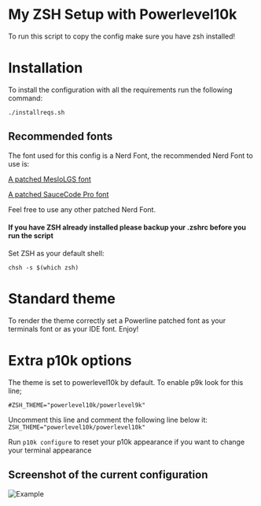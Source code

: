 # My ZSH Setup with Powerlevel10k

To run this script to copy the config make sure you have zsh installed!

# Installation

To install the configuration with all the requirements run the following command: 

`./installreqs.sh`

## Recommended fonts
The font used for this config is a Nerd Font, the recommended Nerd Font to use is: 

[A patched MesloLGS font](https://github.com/romkatv/powerlevel10k-media/raw/master/MesloLGS%20NF%20Regular.ttf)

[A patched SauceCode Pro font](https://github.com/ryanoasis/nerd-fonts/raw/master/patched-fonts/SourceCodePro/Regular/complete/Sauce%20Code%20Pro%20Nerd%20Font%20Complete.ttf)

Feel free to use any other patched Nerd Font.

#### If you have ZSH already installed please backup your .zshrc before you run the script

Set ZSH as your default shell:

`chsh -s $(which zsh)`

# Standard theme

To render the theme correctly set a Powerline patched font as your terminals font or as your IDE font. Enjoy!

# Extra p10k options

The theme is set to powerlevel10k by default. To enable p9k look for this line;

`#ZSH_THEME="powerlevel10k/powerlevel9k"`

Uncomment this line and comment the following line below it:
`ZSH_THEME="powerlevel10k/powerlevel10k"`

Run `p10k configure` to reset your p10k appearance if you want to change your terminal appearance

## Screenshot of the current configuration

![Example](https://i.imgur.com/b6lnJyM.png)
